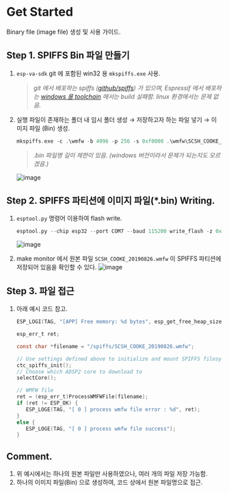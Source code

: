 # Get Started
Binary file (image file) 생성 및 사용 가이드.
   
## Step 1. SPIFFS Bin 파일 만들기
1. `esp-va-sdk` git 에 포함된 win32 용 `mkspiffs.exe` 사용.
   > _git 에서 배포하는 spiffs ([github/spiffs](https://github.com/igrr/mkspiffs)) 가 있으며, Espressif 에서 배포하는 [windows 용 toolchain](https://docs.espressif.com/projects/esp-idf/en/stable/get-started/windows-setup.html#toolchain-setup) 에서는 build 실패함. linux 환경에서는 문제 없음._

1. 실행 파일이 존재하는 폴더 내 임시 폴더 생성 → 저장하고자 하는 파일 넣기 → 이미지 파일 (Bin) 생성.
   ```c
   mkspiffs.exe -c .\wmfw -b 4096 -p 256 -s 0xf0000 .\wmfw\SCSH_COOKE_20190826.bin
   ```
   > _.bin 파일명 길이 제한이 있음. (windows 버전이라서 문제가 되는지도 모르겠음.)_
   
   ![image](https://user-images.githubusercontent.com/26864945/69849547-62dea280-12c0-11ea-9102-50635c85277f.png)

## Step 2. SPIFFS 파티션에 이미지 파일(*.bin) Writing.
1. `esptool.py` 명령어 이용하여 flash write.
   ```c
   esptool.py --chip esp32 --port COM7 --baud 115200 write_flash -z 0x110000 SCSH_COOKE_20190826.bin
   ```
   ![image](https://user-images.githubusercontent.com/26864945/69848923-b5b75a80-12be-11ea-94ef-98a21ef8eb9f.png)

1. make monitor 에서 원본 파일 `SCSH_COOKE_20190826.wmfw` 이 SPIFFS 파티션에 저장되어 있음을 확인할 수 있다.
   ![image](https://user-images.githubusercontent.com/26864945/69849652-adf8b580-12c0-11ea-8221-5f48d80af527.png)

## Step 3. 파일 접근
1. 아래 예시 코드 참고.
   ```c
   ESP_LOGI(TAG, "[APP] Free memory: %d bytes", esp_get_free_heap_size());

   esp_err_t ret;

   const char *filename = "/spiffs/SCSH_COOKE_20190826.wmfw";

   // Use settings defined above to initialize and mount SPIFFS filesystem.
   ctc_spiffs_init();
   // Choose which ADSP2 core to download to
   selectCore();

   // WMFW file
   ret = (esp_err_t)ProcessWMFWFile(filename);
   if (ret != ESP_OK) {
      ESP_LOGE(TAG, "[ 0 ] process wmfw file error : %d", ret);
   }
   else {
      ESP_LOGE(TAG, "[ 0 ] process wmfw file success");
   }
   ```
   
## Comment.
1. 위 예시에서는 하나의 원본 파일만 사용하였으나, 여러 개의 파일 저장 가능함.
1. 하나의 이미지 파일(Bin) 으로 생성하여, 코드 상에서 원본 파일명으로 접근.
